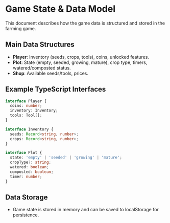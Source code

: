 # Game State & Data Model

This document describes how the game data is structured and stored in the farming game.

## Main Data Structures
- **Player**: Inventory (seeds, crops, tools), coins, unlocked features.
- **Plot**: State (empty, seeded, growing, mature), crop type, timers, watered/composted status.
- **Shop**: Available seeds/tools, prices.

## Example TypeScript Interfaces
```ts
interface Player {
  coins: number;
  inventory: Inventory;
  tools: Tool[];
}

interface Inventory {
  seeds: Record<string, number>;
  crops: Record<string, number>;
}

interface Plot {
  state: 'empty' | 'seeded' | 'growing' | 'mature';
  cropType?: string;
  watered: boolean;
  composted: boolean;
  timer: number;
}
```

## Data Storage
- Game state is stored in memory and can be saved to localStorage for persistence.
